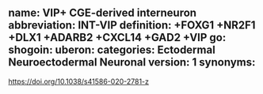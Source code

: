 name: VIP+ CGE-derived interneuron
abbreviation: INT-VIP
definition: +FOXG1 +NR2F1 +DLX1 +ADARB2 +CXCL14 +GAD2 +VIP
go:
shogoin: 
uberon: 
categories: Ectodermal Neuroectodermal Neuronal
version: 1
synonyms:
---

https://doi.org/10.1038/s41586-020-2781-z